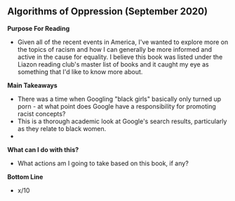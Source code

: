 ## Algorithms of Oppression (September 2020)

**Purpose For Reading**
- Given all of the recent events in America, I've wanted to explore more on the topics of racism and how I can generally be more informed and active in the cause for equality. I believe this book was listed under the Liazon reading club's master list of books and it caught my eye as something that I'd like to know more about.
 
**Main Takeaways**
- There was a time when Googling "black girls" basically only turned up porn - at what point does Google have a responsibility for promoting racist concepts?
- This is a thorough academic look at Google's search results, particularly as they relate to black women.
- 

**What can I do with this?**
- What actions am I going to take based on this book, if any?

**Bottom Line**
- x/10
<!--stackedit_data:
eyJoaXN0b3J5IjpbNTYyMjc1MjM2XX0=
-->